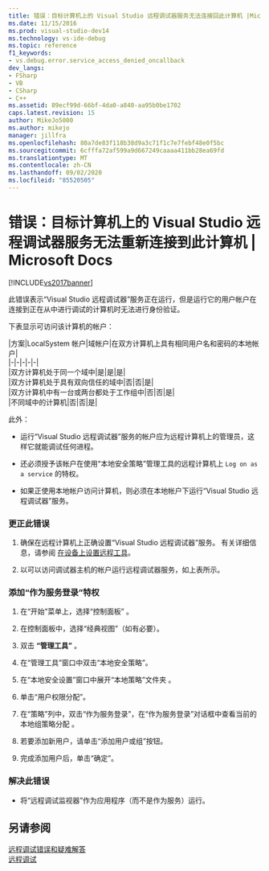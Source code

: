 ```yaml
---
title: 错误：目标计算机上的 Visual Studio 远程调试器服务无法连接回此计算机 |Microsoft Docs
ms.date: 11/15/2016
ms.prod: visual-studio-dev14
ms.technology: vs-ide-debug
ms.topic: reference
f1_keywords:
- vs.debug.error.service_access_denied_oncallback
dev_langs:
- FSharp
- VB
- CSharp
- C++
ms.assetid: 89ecf99d-66bf-4da0-a840-aa95b0be1702
caps.latest.revision: 15
author: MikeJo5000
ms.author: mikejo
manager: jillfra
ms.openlocfilehash: 80a7de83f118b38d9a3c71f1c7e7febf48e0f5bc
ms.sourcegitcommit: 6cfffa72af599a9d667249caaaa411bb28ea69fd
ms.translationtype: MT
ms.contentlocale: zh-CN
ms.lasthandoff: 09/02/2020
ms.locfileid: "85520505"
---
```

# <a name="error-the-visual-studio-remote-debugger-service-on-the-target-computer-cannot-connect-back-to-this-computer"></a>错误：目标计算机上的 Visual Studio 远程调试器服务无法重新连接到此计算机 | Microsoft Docs
[!INCLUDE[vs2017banner](../includes/vs2017banner.md)]

此错误表示“Visual Studio 远程调试器”服务正在运行，但是运行它的用户帐户在连接到正在从中进行调试的计算机时无法进行身份验证。  
  
 下表显示可访问该计算机的帐户：  
  
|方案|LocalSystem 帐户|域帐户|在双方计算机上具有相同用户名和密码的本地帐户|  
|-|-|-|-|-|  
|双方计算机处于同一个域中|是|是|是|  
|双方计算机处于具有双向信任的域中|否|否|是|  
|双方计算机中有一台或两台都处于工作组中|否|否|是|  
|不同域中的计算机|否|否|是|  
  
 此外：  
  
- 运行“Visual Studio 远程调试器”服务的帐户应为远程计算机上的管理员，这样它就能调试任何进程。  
  
- 还必须授予该帐户在使用“本地安全策略”管理工具的远程计算机上 `Log on as a service` 的特权。  
  
- 如果正使用本地帐户访问计算机，则必须在本地帐户下运行“Visual Studio 远程调试器”服务。  
  
### <a name="to-correct-this-error"></a>更正此错误  
  
1. 确保在远程计算机上正确设置“Visual Studio 远程调试器”服务。 有关详细信息，请参阅 [在设备上设置远程工具](https://msdn.microsoft.com/library/90f45630-0d26-4698-8c1f-63f85a12db9c)。  
  
2. 以可以访问调试器主机的帐户运行远程调试器服务，如上表所示。  
  
### <a name="to-add-log-on-as-a-service-privilege"></a>添加“作为服务登录”特权  
  
1. 在“开始”菜单上，选择“控制面板” 。  
  
2. 在控制面板中，选择“经典视图”（如有必要）。  
  
3. 双击 **“管理工具”** 。  
  
4. 在“管理工具”窗口中双击“本地安全策略”。  
  
5. 在“本地安全设置”窗口中展开“本地策略”文件夹 。  
  
6. 单击“用户权限分配”。  
  
7. 在“策略”列中，双击“作为服务登录”，在“作为服务登录”对话框中查看当前的本地组策略分配  。  
  
8. 若要添加新用户，请单击“添加用户或组”按钮。  
  
9. 完成添加用户后，单击“确定”。  
  
### <a name="to-work-around-this-error"></a>解决此错误  
  
- 将“远程调试监视器”作为应用程序（而不是作为服务）运行。  
  
## <a name="see-also"></a>另请参阅  
 [远程调试错误和疑难解答](../debugger/remote-debugging-errors-and-troubleshooting.md)   
 [远程调试](../debugger/remote-debugging.md)
